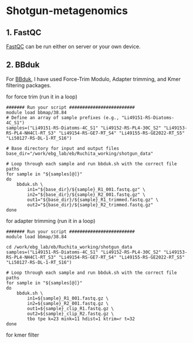 # Shotgun-metagenomics
## 1. FastQC
[FastQC](https://github.com/s-andrews/FastQC) can be run either on server or your own device. 

## 2. BBduk
For [BBduk](https://jgi.doe.gov/data-and-tools/software-tools/bbtools/bb-tools-user-guide/bbduk-guide/), I have used Force-Trim Modulo, Adapter trimming, and Kmer filtering packages.

for force trim (run it in a loop)
```
####### Run your script #########################
module load bbmap/38.84 
# Define an array of sample prefixes (e.g., "Li49151-RS-Diatoms-4C_S1")
samples=("Li49151-RS-Diatoms-4C_S1" "Li49152-RS-PL4-30C_S2" "Li49153-RS-PL4-NH4Cl-RT_S3" "Li49154-RS-GE7-RT_S4" "Li49155-RS-GE2022-RT_S5" "Li50127-RS-DL-1-RT_S16")

# Base directory for input and output files
base_dir="/work/ebg_lab/eb/Ruchita_working/shotgun_data"

# Loop through each sample and run bbduk.sh with the correct file paths
for sample in "${samples[@]}"
do
    bbduk.sh \
        in1="${base_dir}/${sample}_R1_001.fastq.gz" \
        in2="${base_dir}/${sample}_R2_001.fastq.gz" \
        out1="${base_dir}/${sample}_R1_trimmed.fastq.gz" \
        out2="${base_dir}/${sample}_R2_trimmed.fastq.gz"
done
```
for  adapter trimming (run it in a loop)
```
####### Run your script #########################
module load bbmap/38.84

cd /work/ebg_lab/eb/Ruchita_working/shotgun_data
samples=("Li49151-RS-Diatoms-4C_S1" "Li49152-RS-PL4-30C_S2" "Li49153-RS-PL4-NH4Cl-RT_S3" "Li49154-RS-GE7-RT_S4" "Li49155-RS-GE2022-RT_S5" "Li50127-RS-DL-1-RT_S16")

# Loop through each sample and run bbduk.sh with the correct file paths
for sample in "${samples[@]}"
do
    bbduk.sh \
        in1=${sample}_R1_001.fastq.gz \
        in2=${sample}_R2_001.fastq.gz \
        out1=${sample}_clip_R1.fastq.gz \
        out2=${sample}_clip_R2.fastq.gz \
        tbo tpe k=23 mink=11 hdist=1 ktrim=r t=32
done
```
for kmer filter
```


```
